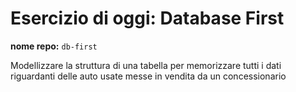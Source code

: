 # Esercizio di oggi: Database First
**nome repo:** `db-first`

Modellizzare la struttura di una tabella per memorizzare tutti i dati riguardanti delle auto usate messe in vendita da un concessionario






